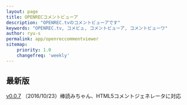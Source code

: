 ```yaml
---
layout: page
title: OPENRECコメントビューア
description: "OPENREC.tvのコメントビューアです"
keywords: "OPENREC.tv, コメビュ, コメントビューア, コメントビューワ"
author: ryu-s
permalink: app/openreccommentviewer
sitemap:
    priority: 1.0
    changefreq: 'weekly'	
---
```


## 最新版
[v0.0.7](https://github.com/ryu-s/OpenrecCommentViewer/releases/download/v0.0.7/OpenrecCommentViewer_v0.0.7.zip) （2016/10/23）棒読みちゃん、HTML5コメントジェネレータに対応   
